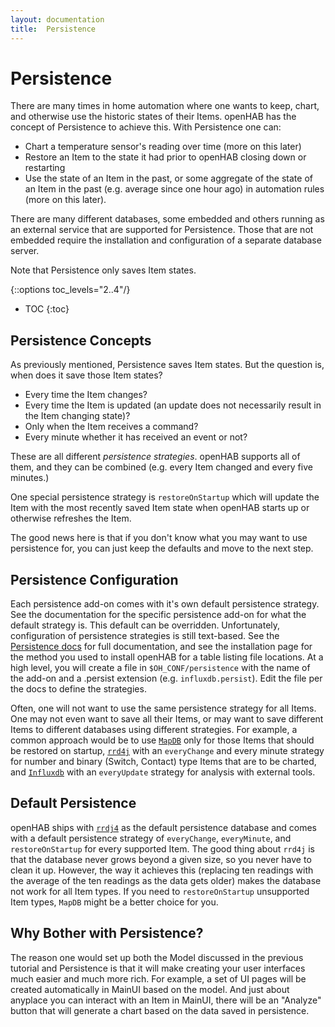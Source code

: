 ```yaml
---
layout: documentation
title:  Persistence
---
```


# Persistence

There are many times in home automation where one wants to keep, chart, and otherwise use the historic states of their Items.
openHAB has the concept of Persistence to achieve this.
With Persistence one can:

- Chart a temperature sensor's reading over time (more on this later)
- Restore an Item to the state it had prior to openHAB closing down or restarting
- Use the state of an Item in the past, or some aggregate of the state of an Item in the past (e.g. average since one hour ago) in automation rules (more on this later).

There are many different databases, some embedded and others running as an external service that are supported for Persistence.
Those that are not embedded require the installation and configuration of a separate database server.

Note that Persistence only saves Item states.

{::options toc_levels="2..4"/}

- TOC
{:toc}

## Persistence Concepts

As previously mentioned, Persistence saves Item states.
But the question is, when does it save those Item states?

- Every time the Item changes?
- Every time the Item is updated (an update does not necessarily result in the Item changing state)?
- Only when the Item receives a command?
- Every minute whether it has received an event or not?

These are all different _persistence strategies_.
openHAB supports all of them, and they can be combined (e.g. every Item changed and every five minutes.)

One special persistence strategy is `restoreOnStartup` which will update the Item with the most recently saved Item state when openHAB starts up or otherwise refreshes the Item.

The good news here is that if you don't know what you may want to use persistence for, you can just keep the defaults and move to the next step.

## Persistence Configuration

Each persistence add-on comes with it's own default persistence strategy.
See the documentation for the specific persistence add-on for what the default strategy is.
This default can be overridden.
Unfortunately, configuration of persistence strategies is still text-based.
See the [Persistence docs]({{base}}/configuration/persistence.html) for full documentation, and see the installation page for the method you used to install openHAB for a table listing file locations.
At a high level, you will create a file in `$OH_CONF/persistence` with the name of the add-on and a .persist extension (e.g. `influxdb.persist`).
Edit the file per the docs to define the strategies.

Often, one will not want to use the same persistence strategy for all Items.
One may not even want to save all their Items, or may want to save different Items to different databases using different strategies.
For example, a common approach would be to use [`MapDB`](/addons/persistence/mapdb/) only for those Items that should be restored on startup, [`rrd4j`](/addons/persistence/rrd4j) with an `everyChange` and every minute strategy for number and binary (Switch, Contact) type Items that are to be charted, and [`Influxdb`](/addons/persistence/influxdb) with an `everyUpdate` strategy for analysis with external tools.

## Default Persistence

openHAB ships with [`rrdj4`](/addons/persistence/rrd4j) as the default persistence database and comes with a default persistence strategy of `everyChange`, `everyMinute`, and `restoreOnStartup` for every supported Item.
The good thing about `rrd4j` is that the database never grows beyond a given size, so you never have to clean it up.
However, the way it achieves this (replacing ten readings with the average of the ten readings as the data gets older) makes the database not work for all Item types.
If you need to `restoreOnStartup` unsupported Item types, `MapDB` might be a better choice for you.

## Why Bother with Persistence?

The reason one would set up both the Model discussed in the previous tutorial and Persistence is that it will make creating your user interfaces much easier and much more rich.
For example, a set of UI pages will be created automatically in MainUI based on the model.
And just about anyplace you can interact with an Item in MainUI, there will be an "Analyze" button that will generate a chart based on the data saved in persistence.
